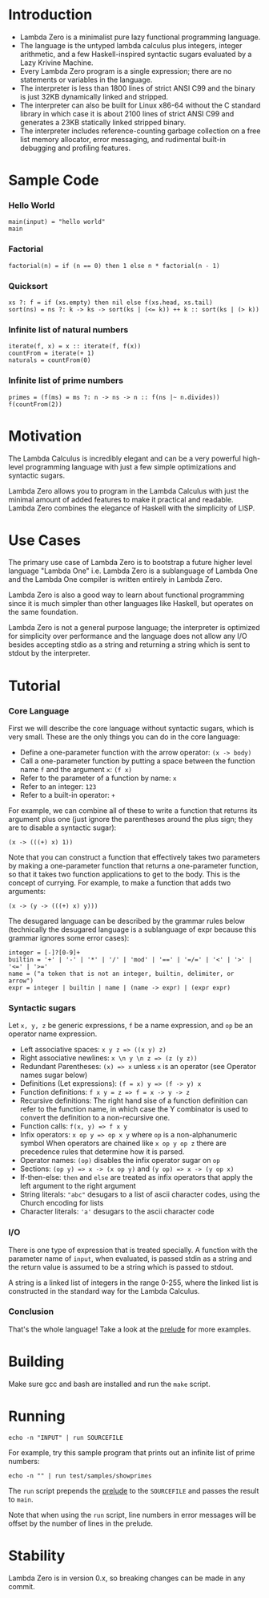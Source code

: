 # Introduction

- Lambda Zero is a minimalist pure lazy functional programming language.
- The language is the untyped lambda calculus plus integers, integer arithmetic,
  and a few Haskell-inspired syntactic sugars evaluated by a Lazy Krivine
  Machine.
- Every Lambda Zero program is a single expression; there are no statements
  or variables in the language.
- The interpreter is less than 1800 lines of strict ANSI C99 and the binary is
  just 32KB dynamically linked and stripped.
- The interpreter can also be built for Linux x86-64 without the C standard
  library in which case it is about 2100 lines of strict ANSI C99 and generates
  a 23KB statically linked stripped binary.
- The interpreter includes reference-counting garbage collection on a free list
  memory allocator, error messaging, and rudimental built-in debugging and
  profiling features.

# Sample Code

### Hello World

    main(input) = "hello world"
    main

### Factorial

    factorial(n) = if (n == 0) then 1 else n * factorial(n - 1)

### Quicksort

    xs ?: f = if (xs.empty) then nil else f(xs.head, xs.tail)
    sort(ns) = ns ?: k -> ks -> sort(ks | (<= k)) ++ k :: sort(ks | (> k))

### Infinite list of natural numbers

    iterate(f, x) = x :: iterate(f, f(x))
    countFrom = iterate(+ 1)
    naturals = countFrom(0)

### Infinite list of prime numbers

    primes = (f(ms) = ms ?: n -> ns -> n :: f(ns |~ n.divides)) f(countFrom(2))

# Motivation

The Lambda Calculus is incredibly elegant and can be a very powerful
high-level programming language with just a few simple optimizations and
syntactic sugars.

Lambda Zero allows you to program in the Lambda Calculus with just the
minimal amount of added features to make it practical and readable.
Lambda Zero combines the elegance of Haskell with the simplicity of LISP.

# Use Cases

The primary use case of Lambda Zero is to bootstrap a future higher level
language "Lambda One" i.e. Lambda Zero is a sublanguage of Lambda One and the
Lambda One compiler is written entirely in Lambda Zero.

Lambda Zero is also a good way to learn about functional programming since it
is much simpler than other languages like Haskell, but operates on the same
foundation.

Lambda Zero is not a general purpose language; the interpreter is optimized
for simplicity over performance and the language does not allow any I/O
besides accepting stdio as a string and returning a string which is sent to
stdout by the interpreter.

# Tutorial

### Core Language

First we will describe the core language without syntactic sugars, which is very
small. These are the only things you can do in the core language:
- Define a one-parameter function with the arrow operator: `(x -> body)`
- Call a one-parameter function by putting a space between the function name `f`
  and the argument `x`: `(f x)`
- Refer to the parameter of a function by name: `x`
- Refer to an integer: `123`
- Refer to a built-in operator: `+`

For example, we can combine all of these to write a function that returns
its argument plus one (just ignore the parentheses around the plus sign; they
are to disable a syntactic sugar):

    (x -> (((+) x) 1))

Note that you can construct a function that effectively takes two parameters
by making a one-parameter function that returns a one-parameter function,
so that it takes two function applications to get to the body. This is the
concept of currying. For example, to make a function that adds two arguments:

    (x -> (y -> (((+) x) y)))

The desugared language can be described by the grammar rules below
(technically the desugared language is a sublanguage of expr because this
grammar ignores some error cases):

    integer = [-]?[0-9]+
    builtin = '+' | '-' | '*' | '/' | 'mod' | '==' | '=/=' | '<' | '>' | '<=' | '>='
    name = ("a token that is not an integer, builtin, delimiter, or arrow")
    expr = integer | builtin | name | (name -> expr) | (expr expr)

### Syntactic sugars

Let `x, y, z` be generic expressions, `f` be a name expression, and `op` be
an operator name expression.

- Left associative spaces: `x y z => ((x y) z)`
- Right associative newlines: `x \n y \n z => (z (y z))`
- Redundant Parentheses: `(x) => x` unless `x` is an operator
 (see Operator names sugar below)
- Definitions (Let expressions): `(f = x) y => (f -> y) x`
- Function definitions: `f x y = z => f = x -> y -> z`
- Recursive definitions: The right hand sise of a function definition can refer
 to the function name, in which case the Y combinator is used to convert the
 definition to a non-recursive one.
- Function calls: `f(x, y) => f x y`
- Infix operators: `x op y => op x y` where `op` is a non-alphanumeric symbol
When operators are chained like `x op y op z` there are precedence rules that
determine how it is parsed.
- Operator names: `(op)` disables the infix operator sugar on `op`
- Sections: `(op y) => x -> (x op y)` and `(y op) => x -> (y op x)`
- If-then-else: `then` and `else` are treated as infix operators that apply the left argument to the right argument
- String literals: `"abc"` desugars to a list of ascii character codes,
  using the Church encoding for lists
- Character literals: `'a'` desugars to the ascii character code

### I/O

There is one type of expression that is treated specially. A function with
the parameter name of `input`, when evaluated, is passed stdin as a string
and the return value is assumed to be a string which is passed to stdout.

A string is a linked list of integers in the range 0-255, where the linked
list is constructed in the standard way for the Lambda Calculus.

### Conclusion

That's the whole language! Take a look at the [prelude](test/prelude)
for more examples.

# Building

Make sure gcc and bash are installed and run the `make` script.

# Running

    echo -n "INPUT" | run SOURCEFILE

For example, try this sample program that prints out an infinite list of prime
numbers:

    echo -n "" | run test/samples/showprimes

The `run` script prepends the [prelude](test/prelude) to the `SOURCEFILE` and
passes the result to `main`.

Note that when using the `run` script, line numbers in error messages will be
offset by the number of lines in the prelude.

# Stability

Lambda Zero is in version 0.x, so breaking changes can be made in any commit.
